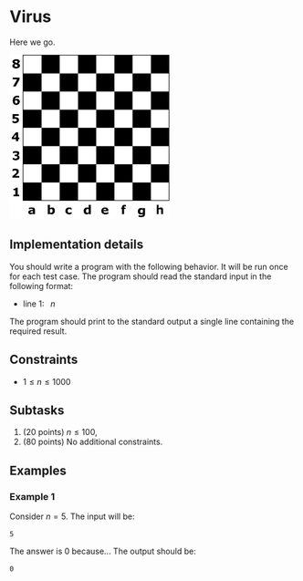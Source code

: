 # Virus

Here we go.

![The board](board.png "200")

## Implementation details

You should write a program with the following behavior.
It will be run once for each test case.
The program should read the standard input in the following format:
* line $1$:  $\;\;n$

The program should print to the standard output a single line containing the required result.


## Constraints

* $1 \leq n \leq  1000$

## Subtasks

1. (20 points) $n \leq 100$,
1. (80 points) No additional constraints.

## Examples

### Example 1

Consider $n=5$.
The input will be:
```
5
```

The answer is $0$ because...
The output should be:
```
0
```
